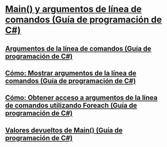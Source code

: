# [Main() y argumentos de línea de comandos (Guía de programación de C#)](main-and-command-line-arguments.md)
## [Argumentos de la línea de comandos (Guía de programación de C#)](command-line-arguments.md)
## [Cómo: Mostrar argumentos de la línea de comandos (Guía de programación de C#)](how-to-display-command-line-arguments.md)
## [Cómo: Obtener acceso a argumentos de la línea de comandos utilizando Foreach (Guía de programación de C#)](how-to-access-command-line-arguments-using-foreach.md)
## [Valores devueltos de Main() (Guía de programación de C#)](main-return-values.md)
